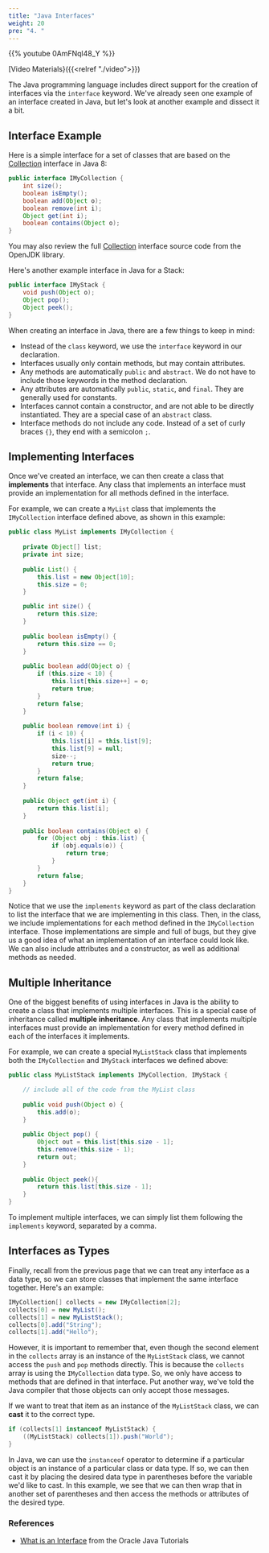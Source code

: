 ```yaml
---
title: "Java Interfaces"
weight: 20
pre: "4. "
---
```


{{% youtube 0AmFNql48_Y %}}

[Video Materials}({{<relref "./video">}})

The Java programming language includes direct support for the creation of interfaces via the `interface` keyword. We've already seen one example of an interface created in Java, but let's look at another example and dissect it a bit.

## Interface Example

Here is a simple interface for a set of classes that are based on the [Collection](https://docs.oracle.com/javase/8/docs/api/java/util/Collection.html) interface in Java 8:

```java
public interface IMyCollection {
    int size();
    boolean isEmpty();
    boolean add(Object o);
    boolean remove(int i);
    Object get(int i);
    boolean contains(Object o);
}
```

You may also review the full [Collection](http://hg.openjdk.java.net/jdk8/jdk8/jdk/file/tip/src/share/classes/java/util/Collection.java) interface source code from the OpenJDK library.

Here's another example interface in Java for a Stack:

```java
public interface IMyStack {
    void push(Object o);
    Object pop();
    Object peek();
}
```

When creating an interface in Java, there are a few things to keep in mind:

* Instead of the `class` keyword, we use the `interface` keyword in our declaration.
* Interfaces usually only contain methods, but may contain attributes.
* Any methods are automatically `public` and `abstract`. We do not have to include those keywords in the method declaration.
* Any attributes are automatically `public`, `static`, and `final`. They are generally used for constants. 
* Interfaces cannot contain a constructor, and are not able to be directly instantiated. They are a special case of an `abstract` class.
* Interface methods do not include any code. Instead of a set of curly braces `{}`, they end with a semicolon `;`.

## Implementing Interfaces

Once we've created an interface, we can then create a class that **implements** that interface. Any class that implements an interface must provide an implementation for all methods defined in the interface. 

For example, we can create a `MyList` class that implements the `IMyCollection` interface defined above, as shown in this example:

```java
public class MyList implements IMyCollection {
    
    private Object[] list;
    private int size;
    
    public List() {
        this.list = new Object[10];
        this.size = 0;
    }

    public int size() {
        return this.size;
    }
    
    public boolean isEmpty() {
        return this.size == 0;
    }
    
    public boolean add(Object o) {
        if (this.size < 10) {
            this.list[this.size++] = o;
            return true;
        }
        return false;
    }
    
    public boolean remove(int i) {
        if (i < 10) {
            this.list[i] = this.list[9];
            this.list[9] = null;
            size--;
            return true;
        }
        return false;
    }
    
    public Object get(int i) {
        return this.list[i];
    }
    
    public boolean contains(Object o) {
        for (Object obj : this.list) {
            if (obj.equals(o)) {
                return true;
            }
        }
        return false;
    }
}
```

Notice that we use the `implements` keyword as part of the class declaration to list the interface that we are implementing in this class. Then, in the class, we include implementations for each method defined in the `IMyCollection` interface. Those implementations are simple and full of bugs, but they give us a good idea of what an implementation of an interface could look like. We can also include attributes and a constructor, as well as additional methods as needed. 

## Multiple Inheritance

One of the biggest benefits of using interfaces in Java is the ability to create a class that implements multiple interfaces. This is a special case of inheritance called **multiple inheritance**. Any class that implements multiple interfaces must provide an implementation for every method defined in each of the interfaces it implements. 

For example, we can create a special `MyListStack` class that implements both the `IMyCollection` and `IMyStack` interfaces we defined above:

```java
public class MyListStack implements IMyCollection, IMyStack {

    // include all of the code from the MyList class
    
    public void push(Object o) {
        this.add(o);
    }
    
    public Object pop() {
        Object out = this.list[this.size - 1];
        this.remove(this.size - 1);
        return out;
    }
    
    public Object peek(){
        return this.list[this.size - 1];
    }
}
```

To implement multiple interfaces, we can simply list them following the `implements` keyword, separated by a comma. 

## Interfaces as Types

Finally, recall from the previous page that we can treat any interface as a data type, so we can store classes that implement the same interface together. Here's an example:

```java
IMyCollection[] collects = new IMyCollection[2];
collects[0] = new MyList();
collects[1] = new MyListStack();
collects[0].add("String");
collects[1].add("Hello");
```

However, it is important to remember that, even though the second element in the `collects` array is an instance of the `MyListStack` class, we cannot access the `push` and `pop` methods directly. This is because the `collects` array is using the `IMyCollection` data type. So, we only have access to methods that are defined in that interface. Put another way, we've told the Java compiler that those objects can only accept those messages. 

If we want to treat that item as an instance of the `MyListStack` class, we can **cast** it to the correct type.

```java
if (collects[1] instanceof MyListStack) {
    ((MyListStack) collects[1]).push("World");
}
```

In Java, we can use the `instanceof` operator to determine if a particular object is an instance of a particular class or data type. If so, we can then cast it by placing the desired data type in parentheses before the variable we'd like to cast. In this example, we see that we can then wrap that in another set of parentheses and then access the methods or attributes of the desired type.

### References

* [What is an Interface](https://docs.oracle.com/javase/tutorial/java/concepts/interface.html) from the Oracle Java Tutorials
